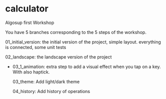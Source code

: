 # calculator

Algosup first Workshop

You have 5 branches corresponding to the 5 steps of the workshop.

  01_initial_version: the initial version of the project, simple layout. everything  is connected, some unit tests

  02_landscape: the landscape version of the project

* 03_1_animation: extra step to add a visual effect when you tap on a key. With also haptick.

  03_theme: Add light/dark theme

  04_history: Add history of operations

